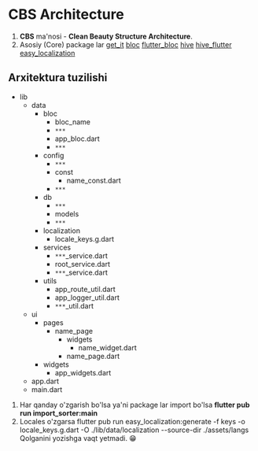 # CBS Architecture
1. **CBS** ma'nosi - **Clean Beauty Structure Architecture**.
2. Asosiy (Core) package lar [get_it](https://pub.dev/packages/get_it) [bloc](https://pub.dev/packages/bloc) [flutter_bloc](https://pub.dev/packages/flutter_bloc) [hive](https://pub.dev/packages/hive) [hive_flutter](https://pub.dev/packages/hive_flutter) [easy_localization](https://pub.dev/packages/easy_localization)
## Arxitektura tuzilishi
* lib
	* data
		* bloc
			* bloc_name
			* `***`
			* app_bloc.dart
			* `***`
		* config
			* `***`
			* const
				* name_const.dart
			* `***`
		* db
			* `***`
			* models
			* `***`
		* localization
			* locale_keys.g.dart
		* services
			* `***`_service.dart
			* root_service.dart
			* `***`_service.dart
		* utils
			* app_route_util.dart
			* app_logger_util.dart
			* `***`_util.dart
	* ui
		* pages
			* name_page
				* widgets
					* name_widget.dart
				* name_page.dart
		* widgets
			* app_widgets.dart
	* app.dart
	* main.dart
1. Har qanday o'zgarish bo'lsa ya'ni package lar import bo'lsa
	**flutter pub run import_sorter:main**
2. Locales o'zgarsa
	flutter pub run easy_localization:generate -f keys -o locale_keys.g.dart -O ./lib/data/localization --source-dir ./assets/langs
Qolganini yozishga vaqt yetmadi. 😁
